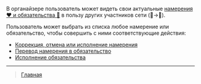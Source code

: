 В органайзере пользователь может видеть свои актуальные [намерения ❤️ и обязательства 🤝](../glossary/glossary.md) в пользу других участников сети (👤->👥).

Пользователь может выбрать из списка любое намерение или обязательство, чтобы совершить с ними соответствующие действия:
- [Коррекция, отмена или исполнение намерения](../actions/correction_my_intention.md)
- [Перевод намерения в обязательство](../actions/creation_of_obligation.md)
- [Исполнение обязательства](../actions/money_transfer.md)

---
> [Главная](../index.md)
